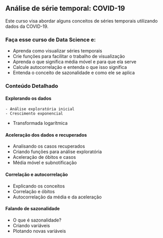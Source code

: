 ## Análise de série temporal: COVID-19

Este curso visa abordar alguns conceitos de séries temporais utilizando dados da COVID-19.

### Faça esse curso de Data Science e:

- Aprenda como visualizar séries temporais
- Crie funções para facilitar o trabalho de visualização
- Aprenda o que significa média móvel e para que ela serve
- Calcule autocorrelação e entenda o que isso significa
- Entenda o conceito de sazonalidade e como ele se aplica

### Conteúdo Detalhado

#### Explorando os dados

    - Análise exploratória inicial
    - Crescimento exponencial
   - Transformada logarítmica
  
#### Aceleração dos dados e recuperados

  - Analisando os casos recuperados
  - Criando funções para análise exploratória
  - Aceleração de óbitos e casos
  - Média móvel e subnotificação

#### Correlação e autocorrelação

  - Explicando os conceitos
  - Correlação e óbitos
  - Autocorrelação da média e da aceleração

#### Falando de sazonalidade

  - O que é sazonalidade?
  - Criando variáveis
  - Plotando novas variáveis
